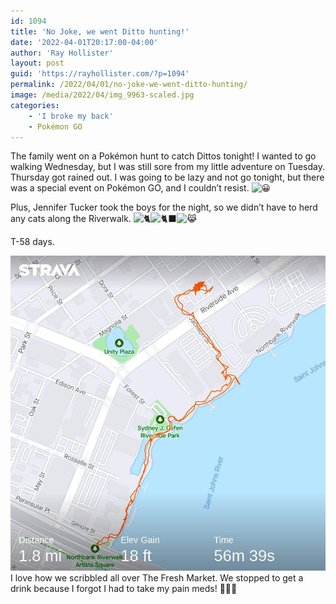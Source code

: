 ```yaml
---
id: 1094
title: 'No Joke, we went Ditto hunting!'
date: '2022-04-01T20:17:00-04:00'
author: 'Ray Hollister'
layout: post
guid: 'https://rayhollister.com/?p=1094'
permalink: /2022/04/01/no-joke-we-went-ditto-hunting/
image: /media/2022/04/img_9963-scaled.jpg
categories:
    - 'I broke my back'
    - Pokémon GO
---
```


The family went on a Pokémon hunt to catch Dittos tonight! I wanted to go walking Wednesday, but I was still sore from my little adventure on Tuesday. Thursday got rained out. I was going to be lazy and not go tonight, but there was a special event on Pokémon GO, and I couldn’t resist. ![😀](https://static.xx.fbcdn.net/images/emoji.php/v9/tce/1/16/1f600.png)

Plus, Jennifer Tucker took the boys for the night, so we didn’t have to herd any cats along the Riverwalk. ![🐈](https://static.xx.fbcdn.net/images/emoji.php/v9/t54/1/16/1f408.png)![🐈‍⬛](https://static.xx.fbcdn.net/images/emoji.php/v9/t3/1/16/1f408_200d_2b1b.png)![😹](https://static.xx.fbcdn.net/images/emoji.php/v9/t34/1/16/1f639.png)

T-58 days.

![](/media/2022/04/img_9966.jpg)
I love how we scribbled all over The Fresh Market. We stopped to get a drink because I forgot I had to take my pain meds! 🤣👴🏻